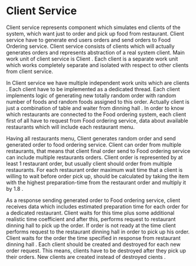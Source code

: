 # Client Service

Client service represents component which simulates end clients of the system, which want just to order and pick up food from
restaurant.
Client service have to generate end users orders and send orders to Food Ordering service. Client service consists of
clients which will actually generates orders and represents abstraction of a real system client.
Main work unit of client service is Client . Each client is a separate work unit which works completely separate and isolated
with respect to other clients from client service.

In Client service we have multiple independent work units which are clients .
Each client have to be implemented as a dedicated thread. Each client implements logic of generating new totally random order
with random number of foods and random foods assigned to this order. Actually client is just a combination of table and
waiter from dinning hall .
In order to know which restaurants are connected to the Food ordering system, each client first of all have to request from
Food ordering service, data about available restaurants which will include each restaurant menu.

Having all restaurants menu, Client generates random order and send generated order to food ordering service. Client can order from multiple
restaurants, that means that client final order send to Food ordering service can include multiple restaurants orders.
Client order is represented by at least 1 restaurant order, but usually client should order from multiple restaurants. For each
restaurant order maximum wait time that a client is willing to wait before order pick up, should be calculated by taking the item
with the highest preparation-time from the restaurant order and multiply it by 1.8 .

As a response sending generated order to Food ordering service, client receives data which includes estimated
preparation time for each order for a dedicated restaurant. Client waits for this time plus some additional realistic time
coefficient and after this, performs request to restaurant dinning hall to pick up the order.
If order is not ready at the time client performs request to the restaurant dinning hall in order to pick up his order.
Client waits for the order the time specified in response from restaurant dinning hall .
Each client should be created and destroyed for each new order request. This means, clients have to be destroyed after
they pick up their orders. New clients are created instead of destroyed cients .
